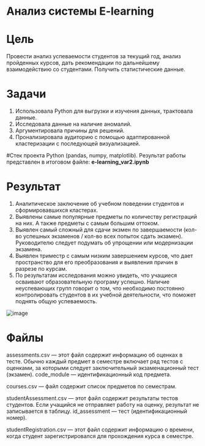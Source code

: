 # Анализ системы E-learning

# Цель
Провести анализ успеваемости студентов за текущий год, анализ пройденных курсов, дать рекомендации по дальнейшему взаимодействию со студентами. Получить статистические данные.

# Задачи
1) Использовала Python для выгрузки и изучения данных, трактовала данные.
2) Исследовала данные на наличие аномалий.
3) Аргументировала причины для решений.
4) Пронализировала аудиторию с помощью адаптированной кластеризации c последующей визуализацией.

#Стек проекта
Python (pandas, numpy, matplotlib).
Результат работы представлен в итоговом файле: **e-learning_var2.ipynb**

# Результат
1) Аналитическое заключение об учебном поведении студентов и сформировавшихся кластерах.
2) Выявлены самые популярные предметы по количеству регистраций на них. А также предметы с самым большим оттоком.
3) Выявлен самый сложный для сдачи экзмен по завершаемости (кол-во успешных экзаменов / кол-во всех попыток сдать экзамен). Руководителю следует подумать об упрощении или модернизации экзамена.
4) Выявлен триместр с самым низким завершением курсов, что дает пространство для его преобразования и выявления причин в разрезе по курсам.
5) По результатам исследования можно увидеть, что учащиеся осваивают образовательную програму успешно. Наличие неуспевающих групп говорит о том, что необходимо постоянно контролировать студентов в их учебной деятельности, что поможет поднять общую успеваемость.

![image](https://github.com/octantus/E-learning-EDA/assets/65022781/992202ae-596f-4ca5-bbef-40274442445c)


# Файлы

assessments.csv — этот файл содержит информацию об оценках в тесте. Обычно каждый предмет в семестре включает ряд тестов с оценками, за которыми следует заключительный экзаменационный тест (экзамен).
code_module — идентификационный код предмета.

courses.csv — файл содержит список предметов по семестрам.

studentAssessment.csv — этот файл содержит результаты тестов студентов. Если учащийся не отправляет работу на оценку, результат не записывается в таблицу.
id_assessment — тест (идентификационный номер).

studentRegistration.csv — этот файл содержит информацию о времени, когда студент зарегистрировался для прохождения курса в семестре.

